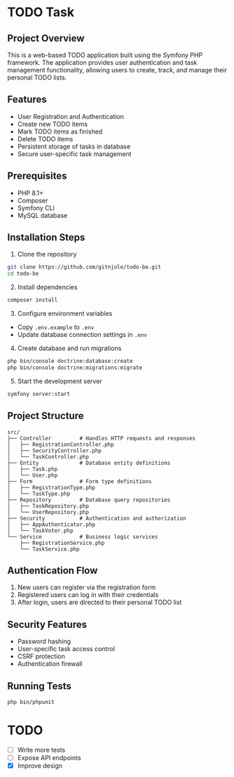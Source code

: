# TODO Task

## Project Overview

This is a web-based TODO application built using the Symfony PHP framework. The application provides user authentication and task management functionality, allowing users to create, track, and manage their personal TODO lists.

## Features

- User Registration and Authentication
- Create new TODO items
- Mark TODO items as finished
- Delete TODO items
- Persistent storage of tasks in database
- Secure user-specific task management

## Prerequisites

- PHP 8.1+
- Composer
- Symfony CLI
- MySQL database

## Installation Steps

1. Clone the repository
```bash
git clone https://github.com/gitnjole/todo-be.git
cd todo-be
```

2. Install dependencies
```bash
composer install
```

3. Configure environment variables
- Copy `.env.example` to `.env`
- Update database connection settings in `.env`

4. Create database and run migrations
```bash
php bin/console doctrine:database:create
php bin/console doctrine:migrations:migrate
```

5. Start the development server
```bash
symfony server:start
```

## Project Structure

```
src/
├── Controller         # Handles HTTP requests and responses
│   ├── RegistrationController.php
│   ├── SecurityController.php
│   └── TaskController.php
├── Entity             # Database entity definitions
│   ├── Task.php
│   └── User.php
├── Form               # Form type definitions
│   ├── RegistrationType.php
│   └── TaskType.php
├── Repository         # Database query repositories
│   ├── TaskRepository.php
│   └── UserRepository.php
├── Security           # Authentication and authorization
│   ├── AppAuthenticator.php
│   └── TaskVoter.php
└── Service            # Business logic services
    ├── RegistrationService.php
    └── TaskService.php
```

## Authentication Flow

1. New users can register via the registration form
2. Registered users can log in with their credentials
3. After login, users are directed to their personal TODO list

## Security Features

- Password hashing
- User-specific task access control
- CSRF protection
- Authentication firewall

## Running Tests

```bash
php bin/phpunit
```

# TODO

- [ ] Write more tests
- [ ] Expose API endpoints
- [x] Improve design
